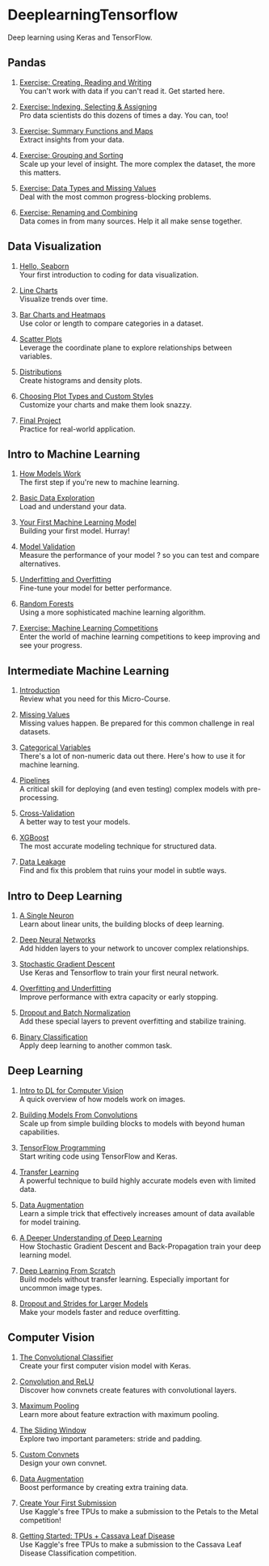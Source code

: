 # DeeplearningTensorflow
Deep learning using Keras and TensorFlow.
## Pandas

1. [Exercise: Creating, Reading and Writing](pandas/01-creating-reading-and-writing.ipynb)   
You can't work with data if you can't read it. Get started here.

2. [Exercise: Indexing, Selecting & Assigning](pandas/02-indexing-selecting-assigning.ipynb)  
Pro data scientists do this dozens of times a day. You can, too!

3. [Exercise: Summary Functions and Maps](pandas/03-summary-functions-and-maps.ipynb)   
Extract insights from your data.

4. [Exercise: Grouping and Sorting](pandas/04-grouping-and-sorting.ipynb)  
Scale up your level of insight. The more complex the dataset, the more this matters.

5. [Exercise: Data Types and Missing Values](pandas/05-data-types-and-missing-values.ipynb)  
Deal with the most common progress-blocking problems.

6. [Exercise: Renaming and Combining](pandas/06-renaming-and-combining.ipynb)  
Data comes in from many sources. Help it all make sense together.


## Data Visualization

1. [Hello, Seaborn](data_visualization/01-hello-seaborn.ipynb)   
Your first introduction to coding for data visualization.

2. [Line Charts](data_visualization/02-line-charts.ipynb)  
Visualize trends over time.

3. [Bar Charts and Heatmaps](data_visualization/03-bar-charts-and-heatmaps.ipynb)   
Use color or length to compare categories in a dataset.

4. [Scatter Plots](data_visualization/04-scatter-plots.ipynb)  
Leverage the coordinate plane to explore relationships between variables.

5. [Distributions](data_visualization/05-distributions.ipynb)  
Create histograms and density plots.

6. [Choosing Plot Types and Custom Styles](data_visualization/06-choosing-plot-types-and-custom-styles.ipynb)  
Customize your charts and make them look snazzy.

7. [Final Project](data_visualization/07-final-project.ipynb)  
Practice for real-world application.


## Intro to Machine Learning

1. [How Models Work](https://www.kaggle.com/dansbecker/how-models-work)   
The first step if you're new to machine learning.

2. [Basic Data Exploration](intro_to_machine_learning/02-explore-your-data.ipynb)  
Load and understand your data.

3. [Your First Machine Learning Model](intro_to_machine_learning/03-your-first-machine-learning-model.ipynb)   
Building your first model. Hurray!

4. [Model Validation](intro_to_machine_learning/04-model-validation.ipynb)  
Measure the performance of your model ? so you can test and compare alternatives.

1. [Underfitting and Overfitting](intro_to_machine_learning/05-underfitting-and-overfitting.ipynb)  
Fine-tune your model for better performance.

6. [Random Forests](intro_to_machine_learning/06-random-forests.ipynb)  
Using a more sophisticated machine learning algorithm.

7. [Exercise: Machine Learning Competitions](intro_to_machine_learning/07-machine-learning-competitions.ipynb)  
Enter the world of machine learning competitions to keep improving and see your progress.


## Intermediate Machine Learning

1. [Introduction](intermediate_machine_learning/01-introduction.ipynb)   
Review what you need for this Micro-Course.

2. [Missing Values](intermediate_machine_learning/02-missing-values.ipynb)  
Missing values happen. Be prepared for this common challenge in real datasets.

3. [Categorical Variables](intermediate_machine_learning/03-categorical-variables.ipynb)   
There's a lot of non-numeric data out there. Here's how to use it for machine learning.

4. [Pipelines](intermediate_machine_learning/04-pipelines.ipynb)  
A critical skill for deploying (and even testing) complex models with pre-processing.

5. [Cross-Validation](intermediate_machine_learning/05-cross-validation.ipynb)  
A better way to test your models.

6. [XGBoost](intermediate_machine_learning/06-xgboost.ipynb)  
The most accurate modeling technique for structured data.

7. [Data Leakage](intermediate_machine_learning/07-data-leakage.ipynb)  
Find and fix this problem that ruins your model in subtle ways.
## Intro to Deep Learning

1. [A Single Neuron](intro_to_deep_learning/01-a-single-neuron.ipynb)   
Learn about linear units, the building blocks of deep learning.

2. [Deep Neural Networks](intro_to_deep_learning/02-deep-neural-networks.ipynb)   
Add hidden layers to your network to uncover complex relationships.

3. [Stochastic Gradient Descent](intro_to_deep_learning/03-stochastic-gradient-descent.ipynb)   
Use Keras and Tensorflow to train your first neural network.

4. [Overfitting and Underfitting](intro_to_deep_learning/04-overfitting-and-underfitting.ipynb)   
Improve performance with extra capacity or early stopping.

5. [Dropout and Batch Normalization](intro_to_deep_learning/05-dropout-and-batch-normalization.ipynb)   
Add these special layers to prevent overfitting and stabilize training.

6. [Binary Classification](intro_to_deep_learning/06-binary-classification.ipynb)   
Apply deep learning to another common task.


## Deep Learning

1. [Intro to DL for Computer Vision](deep_learning/01-intro-to-dl-for-computer-vision.ipynb)   
A quick overview of how models work on images.

2. [Building Models From Convolutions](https://www.kaggle.com/dansbecker/building-models-from-convolutions)  
Scale up from simple building blocks to models with beyond human capabilities.

3. [TensorFlow Programming](deep_learning/03-tensorflow-programming.ipynb)   
Start writing code using TensorFlow and Keras.

4. [Transfer Learning](deep_learning/04-transfer-learning.ipynb)  
A powerful technique to build highly accurate models even with limited data.

5. [Data Augmentation](deep_learning/05-data-augmentation.ipynb)  
Learn a simple trick that effectively increases amount of data available for model training.

6. [A Deeper Understanding of Deep Learning](https://www.kaggle.com/dansbecker/a-deeper-understanding-of-deep-learning)  
How Stochastic Gradient Descent and Back-Propagation train your deep learning model.

7. [Deep Learning From Scratch](deep_learning/07-deep-learning-from-scratch.ipynb)  
Build models without transfer learning. Especially important for uncommon image types.

8. [Dropout and Strides for Larger Models](deep_learning/08-dropout-and-strides-for-larger-models.ipynb)  
Make your models faster and reduce overfitting.


## Computer Vision

1. [The Convolutional Classifier](computer_vision/01-the-convolutional-classifier.ipynb)   
Create your first computer vision model with Keras.

2. [Convolution and ReLU](computer_vision/02-convolution-and-relu.ipynb)   
Discover how convnets create features with convolutional layers.

3. [Maximum Pooling](computer_vision/03-maximum-pooling.ipynb)   
Learn more about feature extraction with maximum pooling.

4. [The Sliding Window](computer_vision/04-the-sliding-window.ipynb)   
Explore two important parameters: stride and padding.

5. [Custom Convnets](computer_vision/05-custom-convnets.ipynb)   
Design your own convnet.

6. [Data Augmentation](computer_vision/06-data-augmentation.ipynb)   
Boost performance by creating extra training data.

7. [Create Your First Submission](https://www.kaggle.com/ryanholbrook/create-your-first-submission)   
Use Kaggle's free TPUs to make a submission to the Petals to the Metal competition!

8. [Getting Started: TPUs + Cassava Leaf Disease](https://www.kaggle.com/jessemostipak/getting-started-tpus-cassava-leaf-disease)   
Use Kaggle's free TPUs to make a submission to the Cassava Leaf Disease Classification competition.

